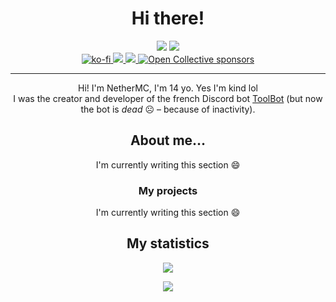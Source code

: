 <h1 align="center">Hi there!</h1>

<!-- Social buttons -->
<div align="center">
  <a href="https://twitter.com/NetherMC_"><img src="https://img.shields.io/badge/Twitter-%40NetherMC__-%2326a1f2?style=for-the-badge&logo=twitter" /></a>
  <a href="https://www.twitch.tv/NetherMCtv"><img src="https://img.shields.io/badge/Twitch-%40NetherMCtv-%239146ff?style=for-the-badge&logo=twitch" /></a>
</div>
<!-- Sponsor buttons -->
<div align="center">
  <a href="https://ko-fi.com/S6S55EGKS">
    <img alt="ko-fi" src="https://ko-fi.com/img/githubbutton_sm.svg" />
  </a>
  <a href="https://www.patreon.com/bePatron?u=54154597">
    <img src="https://img.shields.io/badge/Patreon-Become%20a%20Patron!-%23FF424D?style=for-the-badge&logo=patreon" />
  </a>
  <a href="https://tipeee.com/nethermc">
    <img src="https://img.shields.io/badge/Tipeee-Support%20me-%23d64758?style=for-the-badge" />
  </a>
  <a href="https://opencollective.com/nethermc">
    <img alt="Open Collective sponsors" src="https://img.shields.io/opencollective/sponsors/NetherMC?logo=opencollective&style=for-the-badge" />
  </a>
</div>

<hr />

<!-- Little presentation of me :) -->
<p align="center">
  Hi! I'm NetherMC, I'm 14 yo. Yes I'm kind lol<br />
  I was the creator and developer of the french Discord bot <a href="https://github.com/ToolBotDiscord">ToolBot</a> (but now the bot is <em>dead</em> ☹ &ndash; because of inactivity).
</p>

<!-- Now, a big? presentation of me :D -->
<h2 align="center">About me&hellip;</h2>

<div align="center">
  <p></p>
  <p>I'm currently writing this section 😄</p>
</div>

<!-- All my projects -->
<h3 align="center">My projects</h3>

<div align="center">
  <p>I'm currently writing this section 😄</p>
</div>

<!-- And my GitHub statistics -->
<h2 align="center">My statistics</h2>
<div align="center">
  <p><img src="https://github-readme-stats.vercel.app/api?username=NetherMCtv&theme=tokyonight&show_icons=true" /></p>
  <p><img src="https://github-readme-stats.vercel.app/api/top-langs/?username=NetherMCtv&layout=compact&theme=tokyonight" /></p>
</div>
